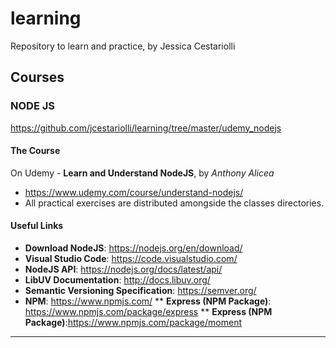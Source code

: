 # learning
Repository to learn and practice, by Jessica Cestariolli 




## Courses


### NODE JS
https://github.com/jcestariolli/learning/tree/master/udemy_nodejs

#### The Course
On Udemy - **Learn and Understand NodeJS**, by *Anthony Alicea*
* https://www.udemy.com/course/understand-nodejs/
* All practical exercises are distributed amongside the classes directories.

#### Useful Links
* **Download NodeJS**: https://nodejs.org/en/download/
* **Visual Studio Code**: https://code.visualstudio.com/
* **NodeJS API**: https://nodejs.org/docs/latest/api/
* **LibUV Documentation**: http://docs.libuv.org/
* **Semantic Versioning Specification**: https://semver.org/
* **NPM**: https://www.npmjs.com/
** **Express (NPM Package)**: https://www.npmjs.com/package/express
** **Express (NPM Package)**:https://www.npmjs.com/package/moment

--------------------------------------------------

